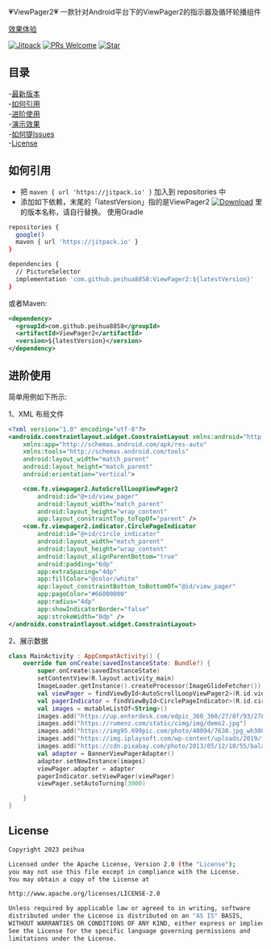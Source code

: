 :heartpulse:ViewPager2:heartpulse:
 一款针对Android平台下的ViewPager2的指示器及循环轮播组件<br>

 [效果体验](https://github.com/peihua8858/ViewPager2/raw/master/demo/demo_2023-11-13_1723_v1.0.11.apk)<br>

[![Jitpack](https://jitpack.io/v/peihua8858/ViewPager2.svg)](https://github.com/peihua8858)
[![PRs Welcome](https://img.shields.io/badge/PRs-Welcome-brightgreen.svg)](https://github.com/peihua8858)
[![Star](https://img.shields.io/github/stars/peihua8858/ViewPager2.svg)](https://github.com/peihua8858/ViewPager2)


## 目录
-[最新版本](https://github.com/peihua8858/ViewPager2/releases/tag/1.0.11)<br>
-[如何引用](#如何引用)<br>
-[进阶使用](#进阶使用)<br>
-[演示效果](#演示效果)<br>
-[如何提Issues](https://github.com/peihua8858/ViewPager2/wiki/%E5%A6%82%E4%BD%95%E6%8F%90Issues%3F)<br>
-[License](#License)<br>

## 如何引用
* 把 `maven { url 'https://jitpack.io' }` 加入到 repositories 中
* 添加如下依赖，末尾的「latestVersion」指的是ViewPager2 [![Download](https://jitpack.io/v/peihua8858/ViewPager2.svg)](https://jitpack.io/#peihua8858/ViewPager2) 里的版本名称，请自行替换。
使用Gradle
```sh
repositories {
  google()
  maven { url 'https://jitpack.io' }
}

dependencies {
  // PictureSelector
  implementation 'com.github.peihua8858:ViewPager2:${latestVersion}'
}
```

或者Maven:

```xml
<dependency>
  <groupId>com.github.peihua8858</groupId>
  <artifactId>ViewPager2</artifactId>
  <version>${latestVersion}</version>
</dependency>
```

## 进阶使用

简单用例如下所示:

1、XML 布局文件

```xml
<?xml version="1.0" encoding="utf-8"?>
<androidx.constraintlayout.widget.ConstraintLayout xmlns:android="http://schemas.android.com/apk/res/android"
    xmlns:app="http://schemas.android.com/apk/res-auto"
    xmlns:tools="http://schemas.android.com/tools"
    android:layout_width="match_parent"
    android:layout_height="match_parent"
    android:orientation="vertical">

    <com.fz.viewpager2.AutoScrollLoopViewPager2
        android:id="@+id/view_pager"
        android:layout_width="match_parent"
        android:layout_height="wrap_content"
        app:layout_constraintTop_toTopOf="parent" />
    <com.fz.viewpager2.indicator.CirclePageIndicator
        android:id="@+id/circle_indicator"
        android:layout_width="match_parent"
        android:layout_height="wrap_content"
        android:layout_alignParentBottom="true"
        android:padding="6dp"
        app:extraSpacing="4dp"
        app:fillColor="@color/white"
        app:layout_constraintBottom_toBottomOf="@id/view_pager"
        app:pageColor="#66000000"
        app:radius="4dp"
        app:showIndicatorBorder="false"
        app:strokeWidth="0dp" />
</androidx.constraintlayout.widget.ConstraintLayout>
```
2、展示数据
```kotlin
class MainActivity : AppCompatActivity() {
    override fun onCreate(savedInstanceState: Bundle?) {
        super.onCreate(savedInstanceState)
        setContentView(R.layout.activity_main)
        ImageLoader.getInstance().createProcessor(ImageGlideFetcher())
        val viewPager = findViewById<AutoScrollLoopViewPager2>(R.id.view_pager)
        val pagerIndicator = findViewById<CirclePageIndicator>(R.id.circle_indicator)
        val images = mutableListOf<String>()
        images.add("https://up.enterdesk.com/edpic_360_360/27/8f/93/278f938be4b460a57962d542eee989f6.jpg")
        images.add("https://rumenz.com/static/cimg/img/demo2.jpg")
        images.add("https://img95.699pic.com/photo/40094/7630.jpg_wh300.jpg")
        images.add("https://img.iplaysoft.com/wp-content/uploads/2019/free-images/free_stock_photo.jpg")
        images.add("https://cdn.pixabay.com/photo/2013/05/12/18/55/balance-110850__480.jpg")
        val adapter = BannerViewPagerAdapter()
        adapter.setNewInstance(images)
        viewPager.adapter = adapter
        pagerIndicator.setViewPager(viewPager)
        viewPager.setAutoTurning(3000)

    }
}

```

## License
```sh
Copyright 2023 peihua

Licensed under the Apache License, Version 2.0 (the "License");
you may not use this file except in compliance with the License.
You may obtain a copy of the License at

http://www.apache.org/licenses/LICENSE-2.0

Unless required by applicable law or agreed to in writing, software
distributed under the License is distributed on an "AS IS" BASIS,
WITHOUT WARRANTIES OR CONDITIONS OF ANY KIND, either express or implied.
See the License for the specific language governing permissions and
limitations under the License.
```

